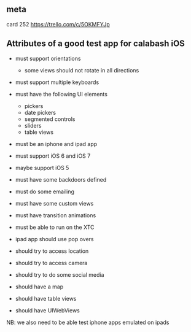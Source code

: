 ## meta

card 252 https://trello.com/c/5OKMFYJp

## Attributes of a good test app for calabash iOS


* must support orientations
    - some views should not rotate in all directions
* must support multiple keyboards
* must have the following UI elements
    - pickers
    - date pickers
    - segmented controls
    - sliders
    - table views
* must be an iphone and ipad app
* must support iOS 6 and iOS 7
* maybe support iOS 5
* must have some backdoors defined
* must do some emailing
* must have some custom views
* must have transition animations
* must be able to run on the XTC

* ipad app should use pop overs

* should try to access location
* should try to access camera
* should try to do some social media
* should have a map
* should have table views
* should have UIWebViews

NB: we also need to be able test iphone apps emulated on ipads

